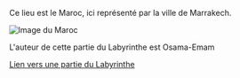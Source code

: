 Ce lieu est le Maroc, ici représenté par la ville de Marrakech.

![Image du Maroc](https://www.infostourismemaroc.com/uploads/images/gallery/5ebab1018bdcf_mosquee-koutoubia-marrakech-architecture-infos-tourisme-maroc.jpg)

L'auteur de cette partie du Labyrinthe est Osama-Emam

[Lien vers une partie du Labyrinthe](./Mali.md)
